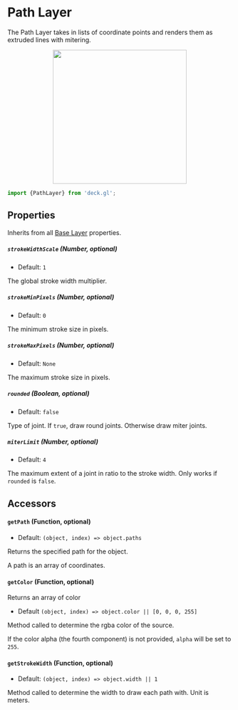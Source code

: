 # Path Layer

The Path Layer takes in lists of coordinate points and
renders them as extruded lines with mitering.

  <div align="center">
    <img height="300" src="/demo/src/static/images/demo-thumb-path.jpg" />
  </div>
  
```js
import {PathLayer} from 'deck.gl';
```

## Properties

Inherits from all [Base Layer](/docs/layers/base-layer.md) properties.

##### `strokeWidthScale` (Number, optional)

- Default: `1`

The global stroke width multiplier.

##### `strokeMinPixels` (Number, optional)

- Default: `0`

The minimum stroke size in pixels.

##### `strokeMaxPixels` (Number, optional)

- Default: `None`

The maximum stroke size in pixels.

##### `rounded` (Boolean, optional)

- Default: `false`

Type of joint. If `true`, draw round joints. Otherwise draw miter joints.

##### `miterLimit` (Number, optional)

- Default: `4`

The maximum extent of a joint in ratio to the stroke width.
Only works if `rounded` is `false`.

## Accessors

#### `getPath` (Function, optional)

- Default: `(object, index) => object.paths`

Returns the specified path for the object.

A path is an array of coordinates.

#### `getColor` (Function, optional)

Returns an array of color

- Default `(object, index) => object.color || [0, 0, 0, 255]`

Method called to determine the rgba color of the source.

If the color alpha (the fourth component) is not provided,
`alpha` will be set to `255`.

#### `getStrokeWidth` (Function, optional)

- Default: `(object, index) => object.width || 1`

Method called to determine the width to draw each path with.
Unit is meters.
